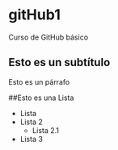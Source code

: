 # gitHub1
Curso de GitHub básico

## Esto es un subtítulo
Esto es un párrafo

##Esto es una Lista
- Lista
- Lista 2
   - Lista 2.1
- Lista 3
